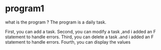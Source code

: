 # program1

what is the program ?
The program is a daily task.

First, you can add a task.
Second, you can modify a task ,and i added an F statement to handle errors.
Third, you can delete a task ،and i added an F statement to handle errors.
Fourth, you can display the values

